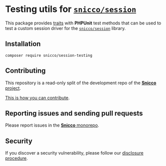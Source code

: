 # Testing utils for [`snicco/session`](https://github.com/snicco/session)

This package provides [traits](src) with **PHPUnit** test methods that can be 
used to test a custom session driver for the [`snicco/session`](https://github.com/snicco/session) library.

## Installation

```shell
composer require snicco/session-testing
```

## Contributing

This repository is a read-only split of the development repo of the
[**Snicco** project](https://github.com/snicco/snicco).

[This is how you can contribute](https://github.com/snicco/snicco/blob/master/CONTRIBUTING.md).

## Reporting issues and sending pull requests

Please report issues in the
[**Snicco** monorepo](https://github.com/snicco/snicco/blob/master/CONTRIBUTING.md##using-the-issue-tracker).

## Security

If you discover a security vulnerability, please follow
our [disclosure procedure](https://github.com/snicco/snicco/blob/master/SECURITY.md).
